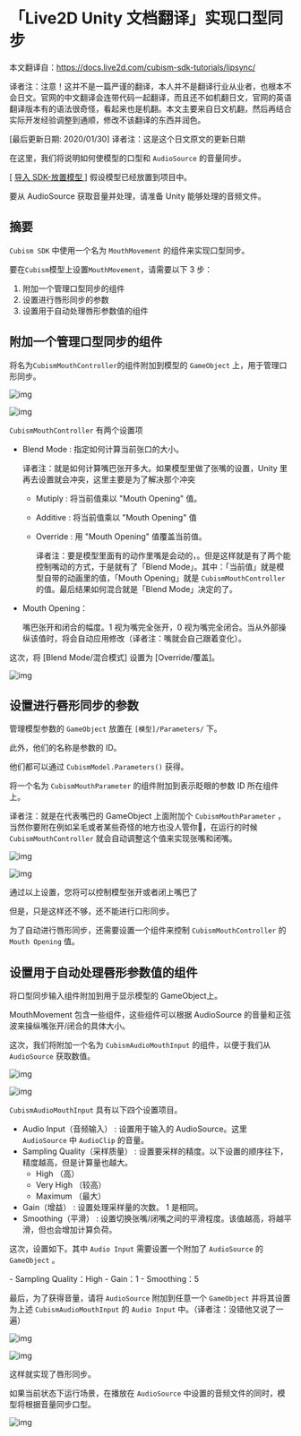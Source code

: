 # 「Live2D Unity 文档翻译」实现口型同步

本文翻译自：https://docs.live2d.com/cubism-sdk-tutorials/lipsync/

译者注：注意！这并不是一篇严谨的翻译，本人并不是翻译行业从业者，也根本不会日文。官网的中文翻译会连带代码一起翻译，而且还不如机翻日文，官网的英语翻译版本有的语法很奇怪，看起来也是机翻。本文主要来自日文机翻，然后再结合实际开发经验调整到通顺，修改不该翻译的东西并润色。

[最后更新日期: 2020/01/30] 译者注：这是这个日文原文的更新日期	





在这里，我们将说明如何使模型的口型和  `AudioSource` 的音量同步。

[ [导入 SDK-放置模型 ](https://docs.live2d.com/cubism-sdk-tutorials/getting-started/)] 假设模型已经放置到项目中。

要从 AudioSource 获取音量并处理，请准备 Unity 能够处理的音频文件。

## 摘要

`Cubism SDK` 中使用一个名为 `MouthMovement` 的组件来实现口型同步。

要在`Cubism`模型上设置`MouthMovement`，请需要以下 3 步：

1. 附加一个管理口型同步的组件
2. 设置进行唇形同步的参数
3. 设置用于自动处理唇形参数值的组件

## 附加一个管理口型同步的组件

将名为`CubismMouthController`的组件附加到模型的 `GameObject` 上，用于管理口形同步。

![img](https://docs.live2d.com/wp-content/uploads/2017/08/lipsync01.png)

![img](https://docs.live2d.com/wp-content/uploads/2017/08/lipsync02.png)

`CubismMouthController` 有两个设置项

- Blend Mode : 指定如何计算当前张口的大小。

  译者注：就是如何计算嘴巴张开多大。如果模型里做了张嘴的设置，Unity 里再去设置就会冲突，这里主要是为了解决那个冲突

  - Mutiply : 将当前值乘以 "Mouth Opening" 值。

  - Additive : 将当前值乘以 "Mouth Opening" 值

  - Override : 用 "Mouth Opening" 值覆盖当前值。

    译者注：要是模型里面有的动作里嘴是会动的，。但是这样就是有了两个能控制嘴动的方式，于是就有了「Blend Mode」。其中：「当前值」就是模型自带的动画里的值，「Mouth Opening」就是 `CubismMouthController` 的值。最后结果如何混合就是「Blend Mode」决定的了。

- Mouth Opening：

  嘴巴张开和闭合的幅度。1 视为嘴完全张开，0 视为嘴完全闭合。当从外部操纵该值时，将会自动应用修改（译者注：嘴就会自己跟着变化）。

这次，将 [Blend Mode/混合模式] 设置为 [Override/覆盖]。

![img](https://docs.live2d.com/wp-content/uploads/2017/08/lipsync03.png)

## 设置进行唇形同步的参数

管理模型参数的 `GameObject` 放置在 `[模型]/Parameters/` 下。

此外，他们的名称是参数的 ID。

他们都可以通过 `CubismModel.Parameters()` 获得。

将一个名为 `CubismMouthParameter` 的组件附加到表示眨眼的参数 ID 所在组件上。

译者注：就是在代表嘴巴的 GameObject 上面附加个 `CubismMouthParameter` ，当然你要附在例如呆毛或者某些奇怪的地方也没人管你🤔，在运行的时候 `CubismMouthController`  就会自动调整这个值来实现张嘴和闭嘴。

![img](https://docs.live2d.com/wp-content/uploads/2017/08/lipsync04.png)

![img](https://docs.live2d.com/wp-content/uploads/2017/08/lipsync05.png)

通过以上设置，您将可以控制模型张开或者闭上嘴巴了

但是，只是这样还不够，还不能进行口形同步。

为了自动进行唇形同步，还需要设置一个组件来控制 `CubismMouthController` 的 `Mouth Opening` 值。

## 设置用于自动处理唇形参数值的组件

将口型同步输入组件附加到用于显示模型的 GameObject上。

MouthMovement 包含一些组件，这些组件可以根据 AudioSource 的音量和正弦波来操纵嘴张开/闭合的具体大小。

这次，我们将附加一个名为 `CubismAudioMouthInput` 的组件，以便于我们从 `AudioSource`  获取数值。

![img](https://docs.live2d.com/wp-content/uploads/2017/08/lipsync_audio01.png)

![img](https://docs.live2d.com/wp-content/uploads/2017/08/lipsync_audio02.png)

`CubismAudioMouthInput` 具有以下四个设置项目。

- Audio Input（音频输入） : 设置用于输入的 AudioSource。这里 `AudioSource` 中 `AudioClip` 的音量。
- Sampling Quality（采样质量） : 设置要采样的精度。以下设置的顺序往下，精度越高，但是计算量也越大。
  - High			（高）
  - Very High    （较高）
  - Maximum    （最大）
- Gain（增益） : 设置处理采样量的次数。 1 是相同。
- Smoothing（平滑） : 设置切换张嘴/闭嘴之间的平滑程度。该值越高，将越平滑，但也会增加计算负荷。

这次，设置如下。其中 `Audio Input` 需要设置一个附加了 `AudioSource` 的 `GameObject` 。

\- Sampling Quality：High
\- Gain：1
\- Smoothing：5



最后，为了获得音量，请将 `AudioSource` 附加到任意一个 `GameObject` 并将其设置为上述 `CubismAudioMouthInput` 的 `Audio Input` 中。（译者注：没错他又说了一遍）

![img](https://docs.live2d.com/wp-content/uploads/2017/08/lipsync_audio03.png)

![img](https://docs.live2d.com/wp-content/uploads/2017/08/lipsync_audio05.png)

这样就实现了唇形同步。

如果当前状态下运行场景，在播放在 `AudioSource` 中设置的音频文件的同时，模型将根据音量同步口型。

![img](https://docs.live2d.com/wp-content/uploads/2017/08/lipsync_audio.gif)